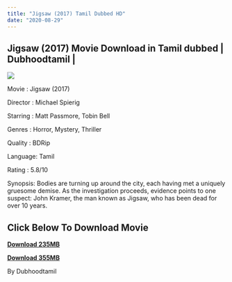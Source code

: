 ```yaml
---
title: "Jigsaw (2017) Tamil Dubbed HD"
date: "2020-08-29"
---
```


## Jigsaw (2017) Movie Download in Tamil dubbed | Dubhoodtamil |

[![](https://1.bp.blogspot.com/-a1Vdeuj8TH4/XrTxmAGonDI/AAAAAAAABFI/r2MpwEjL8IwSaE4vpmuaS90KwD-akWfQQCNcBGAsYHQ/w400-h300/images{6a9242ac63492b6a27eb196a6e17803ac8b6d8f05d0536ef84b9c25d26eb437e}2B{6a9242ac63492b6a27eb196a6e17803ac8b6d8f05d0536ef84b9c25d26eb437e}252828{6a9242ac63492b6a27eb196a6e17803ac8b6d8f05d0536ef84b9c25d26eb437e}2529.jpeg)](https://1.bp.blogspot.com/-a1Vdeuj8TH4/XrTxmAGonDI/AAAAAAAABFI/r2MpwEjL8IwSaE4vpmuaS90KwD-akWfQQCNcBGAsYHQ/s1600/images{6a9242ac63492b6a27eb196a6e17803ac8b6d8f05d0536ef84b9c25d26eb437e}2B{6a9242ac63492b6a27eb196a6e17803ac8b6d8f05d0536ef84b9c25d26eb437e}252828{6a9242ac63492b6a27eb196a6e17803ac8b6d8f05d0536ef84b9c25d26eb437e}2529.jpeg)

Movie : Jigsaw (2017) 

Director : Michael Spierig 

Starring : Matt Passmore, Tobin Bell 

Genres : Horror, Mystery, Thriller 

Quality : BDRip 

Language: Tamil 

Rating : 5.8/10

Synopsis: Bodies are turning up around the city, each having met a uniquely gruesome demise. As the investigation proceeds, evidence points to one suspect: John Kramer, the man known as Jigsaw, who has been dead for over 10 years.

## **Click Below To Download Movie**

**[Download 235MB](https://oncehelp.com/Jig-saw-1)**

**[Download 355MB](https://oncehelp.com/Jig-saw-2)**

By Dubhoodtamil
